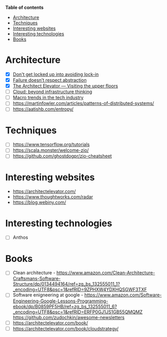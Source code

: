 **Table of contents**

- [Architecture](#architecture)
- [Techniques](#techniques)
- [Interesting websites](#interesting-websites)
- [Interesting technologies](#interesting-technologies)
- [Books](#books)

# Architecture

- [x] [Don't get locked up into avoiding lock-in](https://martinfowler.com/articles/oss-lockin.html)
- [x] [Failure doesn’t respect abstraction](https://architectelevator.com/architecture/failure-doesnt-respect-abstraction)
- [x] [The Architect Elevator — Visiting the upper floors](https://martinfowler.com/articles/architect-elevator.html)
- [ ] [Cloud: beyond infrastructure thinking](https://www.thoughtworks.com/insights/articles/cloud-beyond-infrastructure-thinking)
- [ ] [Macro trends in the tech industry](https://www.thoughtworks.com/insights/blog/macro-trends-tech-industry-may-2020)
- [ ] https://martinfowler.com/articles/patterns-of-distributed-systems/
- [ ] https://aatishb.com/entropy/

# Techniques

- [ ] https://www.tensorflow.org/tutorials
- [ ] https://scala.monster/welcome-zio/
- [ ] https://github.com/ghostdogpr/zio-cheatsheet

# Interesting websites

- https://architectelevator.com/
- https://www.thoughtworks.com/radar
- https://blog.webiny.com/

# Interesting technologies
- [ ] Anthos

# Books
- [ ] Clean architecture - https://www.amazon.com/Clean-Architecture-Craftsmans-Software-Structure/dp/0134494164/ref=zg_bs_132555011_1?_encoding=UTF8&psc=1&refRID=9ZPHXW4YDXHQSGWF3TXF
- [ ] Software enigneering at google - https://www.amazon.com/Software-Engineering-Google-Lessons-Programming-ebook/dp/B0859PF5HB/ref=zg_bs_132555011_6?_encoding=UTF8&psc=1&refRID=ERFP0GJ1JS1GB55QMQMZ
https://github.com/zudochkin/awesome-newsletters
- [ ] https://architectelevator.com/book/
- [ ] https://architectelevator.com/book/cloudstrategy/